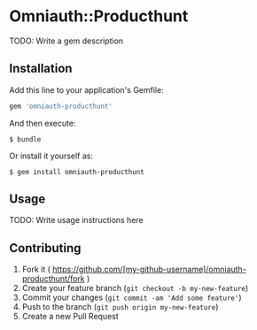 # Omniauth::Producthunt

TODO: Write a gem description

## Installation

Add this line to your application's Gemfile:

```ruby
gem 'omniauth-producthunt'
```

And then execute:

    $ bundle

Or install it yourself as:

    $ gem install omniauth-producthunt

## Usage

TODO: Write usage instructions here

## Contributing

1. Fork it ( https://github.com/[my-github-username]/omniauth-producthunt/fork )
2. Create your feature branch (`git checkout -b my-new-feature`)
3. Commit your changes (`git commit -am 'Add some feature'`)
4. Push to the branch (`git push origin my-new-feature`)
5. Create a new Pull Request
